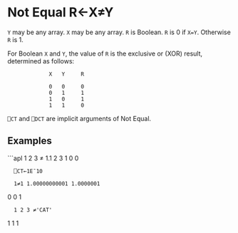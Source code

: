 <div style="display: none;">
  ≠
</div>






<h1 class="heading"><span class="name">Not Equal</span> <span class="command">R←X≠Y</span></h1>



`Y` may be any array.  `X` may be any array.  `R` is Boolean.  `R` is 0 if `X=Y`.  Otherwise `R` is 1.


For Boolean `X` and `Y`, the value of `R` is the exclusive or (XOR)  result, determined as follows:
```apl
             X   Y     R
      
             0   0     0
             0   1     1
             1   0     1
             1   1     0
```


`⎕CT` and `⎕DCT` are  implicit arguments of Not Equal.


<h2 class="example">Examples</h2>
```apl
      1 2 3 ≠ 1.1 2 3
1 0 0
 
      ⎕CT←1E¯10
 
      1≠1 1.00000000001 1.0000001
0 0 1
 
      1 2 3 ≠'CAT'
1 1 1
```


